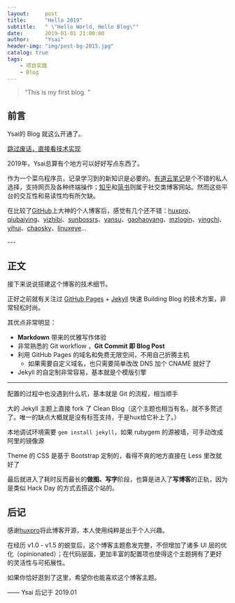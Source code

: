 ```yaml
---
layout:     post
title:      "Hello 2019"
subtitle:   " \"Hello World, Hello Blog\""
date:       2019-01-01 21:00:00
author:     "Ysai"
header-img: "img/post-bg-2015.jpg"
catalog: true
tags:
    - 项目实践
    - Blog
---
```


> “This is my first blog. ”

## 前言

Ysai的 Blog 就这么开通了。

[跳过废话，直接看技术实现 ](#build) 

2019年，Ysai总算有个地方可以好好写点东西了。


作为一个菜鸟程序员，记录学习到的新知识是必要的。[有道云笔记](https://note.youdao.com/web)是个不错的私人选择，支持网页及各种终端操作；[知乎](https://www.zhihu.com/)和[简书](https://www.jianshu.com/)则属于社交类博客网站。然而这些平台的交互性和易读性均有所欠缺。

在比较了[GitHub](https://github.com/)上大神的个人博客后，感觉有几个还不错：[huxpro](https://huxpro.github.io)、[qiubaiying](https://qiubaiying.github.io)、[yizhibi](https://yizibi.github.io)、[sunbossrs](https://sunbossrs.github.io)、[yansu](https://suyan.github.io)、[gaohaoyang](https://gaohaoyang.github.io)、[mzlogin](https://mzlogin.github.io)、[yingchi](http://yingchi.io/)、[yihui](https://yihui.name/)、[chaosky](http://chaosky.me/)、[linuxeye](https://blog.linuxeye.cn/)...


<p id = "build"></p>
---

## 正文

接下来说说搭建这个博客的技术细节。  

正好之前就有关注过 [GitHub Pages](https://pages.github.com/) + [Jekyll](http://jekyllrb.com/) 快速 Building Blog 的技术方案，非常轻松时尚。

其优点非常明显：

* **Markdown** 带来的优雅写作体验
* 非常熟悉的 Git workflow ，**Git Commit 即 Blog Post**
* 利用 GitHub Pages 的域名和免费无限空间，不用自己折腾主机
	* 如果需要自定义域名，也只需要简单改改 DNS 加个 CNAME 就好了 
* Jekyll 的自定制非常容易，基本就是个模版引擎

---

配置的过程中也没遇到什么坑，基本就是 Git 的流程，相当顺手

大的 Jekyll 主题上直接 fork 了 Clean Blog（这个主题也相当有名，就不多赘述了。唯一的缺点大概就是没有标签支持，于是hux给它补上了。）

本地调试环境需要 `gem install jekyll`，如果 rubygem 的源被墙，可手动改成阿里的镜像源

Theme 的 CSS 是基于 Bootstrap 定制的，看得不爽的地方直接在 Less 里改就好了

最后就进入了耗时反而最长的**做图、写字**阶段，也算是进入了**写博客**的正轨，因为是类似 Hack Day 的方式去搭这个站的。



## 后记

感谢[huxpro](huxpro.github.io)将此博客开源，本人使用纯粹是出于个人兴趣。

在经历 v1.0 - v1.5 的蜕变后，这个博客主题愈发完整，不但增加了诸多 UI 层的优化（opinionated）；在代码层面，更加丰富的配置项也使得这个主题拥有了更好的灵活性与可拓展性。

如果你恰好逛到了这里，希望你也能喜欢这个博客主题。

—— Ysai 后记于 2019.01


